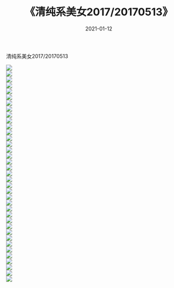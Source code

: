 ﻿---
layout: post
title:  《清纯系美女2017/20170513》
date:   2021-01-12
img: http://img.660000.xyz/Sharelink/清纯系美女/2017/20170513/000.jpg
categories: [美女, 清纯, 唯美]
---

清纯系美女2017/20170513

 ![](http://img.660000.xyz/Sharelink/清纯系美女/2017/20170513/001.png) <br>![](http://img.660000.xyz/Sharelink/清纯系美女/2017/20170513/002.png) <br>![](http://img.660000.xyz/Sharelink/清纯系美女/2017/20170513/003.png) <br>![](http://img.660000.xyz/Sharelink/清纯系美女/2017/20170513/004.png) <br>![](http://img.660000.xyz/Sharelink/清纯系美女/2017/20170513/005.png) <br>![](http://img.660000.xyz/Sharelink/清纯系美女/2017/20170513/006.png) <br>![](http://img.660000.xyz/Sharelink/清纯系美女/2017/20170513/007.png) <br>![](http://img.660000.xyz/Sharelink/清纯系美女/2017/20170513/008.png) <br>![](http://img.660000.xyz/Sharelink/清纯系美女/2017/20170513/009.png) <br>![](http://img.660000.xyz/Sharelink/清纯系美女/2017/20170513/010.png) <br>![](http://img.660000.xyz/Sharelink/清纯系美女/2017/20170513/011.png) <br>![](http://img.660000.xyz/Sharelink/清纯系美女/2017/20170513/012.png) <br>![](http://img.660000.xyz/Sharelink/清纯系美女/2017/20170513/013.png) <br>![](http://img.660000.xyz/Sharelink/清纯系美女/2017/20170513/014.png) <br>![](http://img.660000.xyz/Sharelink/清纯系美女/2017/20170513/015.png) <br>![](http://img.660000.xyz/Sharelink/清纯系美女/2017/20170513/016.png) <br>![](http://img.660000.xyz/Sharelink/清纯系美女/2017/20170513/017.png) <br>![](http://img.660000.xyz/Sharelink/清纯系美女/2017/20170513/018.png) <br>![](http://img.660000.xyz/Sharelink/清纯系美女/2017/20170513/019.png) <br>![](http://img.660000.xyz/Sharelink/清纯系美女/2017/20170513/020.png) <br>![](http://img.660000.xyz/Sharelink/清纯系美女/2017/20170513/021.png) <br>![](http://img.660000.xyz/Sharelink/清纯系美女/2017/20170513/022.png) <br>![](http://img.660000.xyz/Sharelink/清纯系美女/2017/20170513/023.png) <br>![](http://img.660000.xyz/Sharelink/清纯系美女/2017/20170513/024.png) <br>![](http://img.660000.xyz/Sharelink/清纯系美女/2017/20170513/025.png) <br>![](http://img.660000.xyz/Sharelink/清纯系美女/2017/20170513/026.png) <br>![](http://img.660000.xyz/Sharelink/清纯系美女/2017/20170513/027.png) <br>![](http://img.660000.xyz/Sharelink/清纯系美女/2017/20170513/028.png) <br>![](http://img.660000.xyz/Sharelink/清纯系美女/2017/20170513/029.png) <br>![](http://img.660000.xyz/Sharelink/清纯系美女/2017/20170513/030.png) <br>![](http://img.660000.xyz/Sharelink/清纯系美女/2017/20170513/031.png) <br>![](http://img.660000.xyz/Sharelink/清纯系美女/2017/20170513/032.png) <br>![](http://img.660000.xyz/Sharelink/清纯系美女/2017/20170513/033.png) <br>![](http://img.660000.xyz/Sharelink/清纯系美女/2017/20170513/034.png) <br>![](http://img.660000.xyz/Sharelink/清纯系美女/2017/20170513/035.png) <br>![](http://img.660000.xyz/Sharelink/清纯系美女/2017/20170513/036.png) <br>![](http://img.660000.xyz/Sharelink/清纯系美女/2017/20170513/037.png) <br>